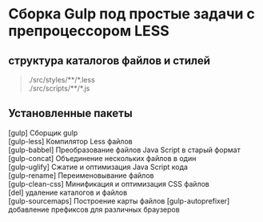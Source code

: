 # Сборка Gulp под простые задачи с препроцессором LESS

## структура каталогов файлов и стилей
>./src/styles/\*\*/\*.less\
>./src/scripts/\*\*/\*.js

## Установленные пакеты
[gulp] Сборщик gulp\
[gulp-less] Компилятор Less файлов\
[gulp-babbel] Преобразование файлов Java Script в старый формат\
[gulp-concat] Объединение нескольких файлов в один\
[gulp-uglify] Сжатие и оптимизация Java Script кода\
[gulp-rename] Переименовывание файлов\
[gulp-clean-css] Минификация и оптимизация CSS файлов\
[del] удаление каталогов и файлов\
[gulp-sourcemaps] Построение карты файлов
[gulp-autoprefixer] добавление префиксов для различных браузеров